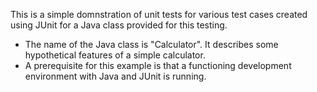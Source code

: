 This is a simple domnstration of unit tests for various test cases created using JUnit for a Java class provided for this testing.
-  The name of the Java class is "Calculator". It describes some hypothetical features of a simple calculator.
-  A prerequisite for this example is that a functioning development environment with Java and JUnit is running.
